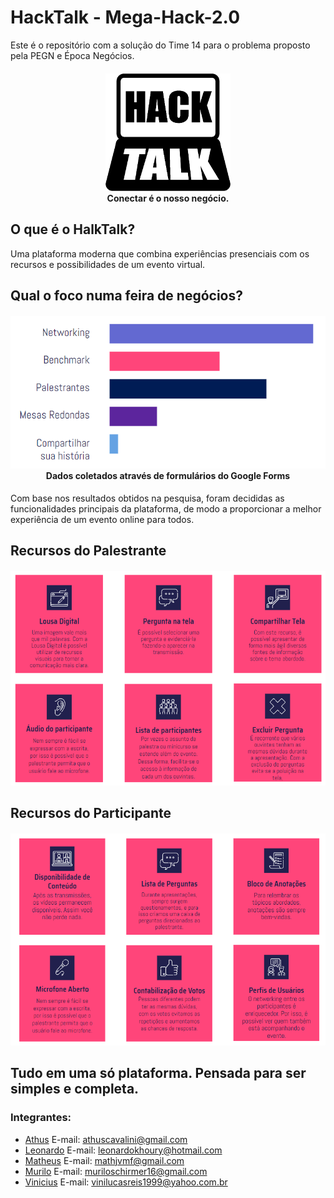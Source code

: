 # HackTalk - Mega-Hack-2.0
Este é o repositório com a solução do Time 14 para o problema proposto pela PEGN e Época Negócios.

<h4 align="center">
  <img src="assets/hack1-black.png" width="200px" /><br>
  <b>Conectar é o nosso negócio.</b>
</h4>


## O que é o HalkTalk?
Uma plataforma moderna que combina experiências presenciais com os recursos e possibilidades de um evento virtual.


## Qual o foco numa feira de negócios?
<h4 align="center">
  <img src="assets/stats.PNG"/><br>
  Dados coletados através de formulários do Google Forms
</h4>

Com base nos resultados obtidos na pesquisa, foram decididas as funcionalidades principais da plataforma, de modo a proporcionar a melhor experiência de um evento online para todos.


## Recursos do Palestrante
<h4 align="center">
  <img src="assets/recursos-palestrante.PNG"/><br>
</h4>


## Recursos do Participante
<h4 align="center">
  <img src="assets/recursos-participante.PNG"/><br>
</h4>


## Tudo em uma só plataforma. Pensada para ser simples e completa. 



### Integrantes:
- [Athus](github.com/athuscavalini) E-mail: athuscavalini@gmail.com
- [Leonardo](github.com/LKhoe) E-mail: leonardokhoury@hotmail.com
- [Matheus](github.com/Math-Gomes) E-mail: mathjvmf@gmail.com
- [Murilo](https://github.com/Muriloide21/) E-mail: muriloschirmer16@gmail.com
- [Vinicius](https://github.com/VLRTroll) E-mail: vinilucasreis1999@yahoo.com.br

